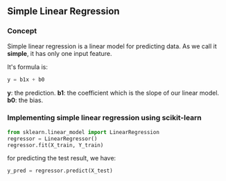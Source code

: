## Simple Linear Regression

### Concept
Simple linear regression is a linear model for predicting data.
As we call it **simple**, it has only one input feature.

It's formula is:

```py
y = b1x + b0
```
**y**: the prediction.
**b1**: the coefficient which is the slope of our linear model.
**b0**: the bias.

### Implementing simple linear regression using scikit-learn

```py
from sklearn.linear_model import LinearRegression
regressor = LinearRegressor()
regressor.fit(X_train, Y_train)
```

for predicting the test result, we have:

```py
y_pred = regressor.predict(X_test)
```